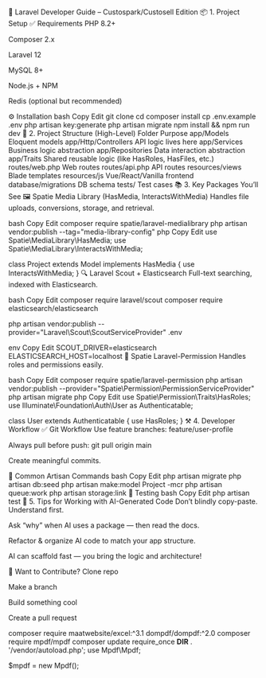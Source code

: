 🚀 Laravel Developer Guide – Custospark/Custosell Edition
📦 1. Project Setup
✅ Requirements
PHP 8.2+

Composer 2.x

Laravel 12

MySQL 8+

Node.js + NPM

Redis (optional but recommended)

⚙️ Installation
bash
Copy
Edit
git clone <project-repo>
cd <project>
composer install
cp .env.example .env
php artisan key:generate
php artisan migrate
npm install && npm run dev
🧠 2. Project Structure (High-Level)
Folder	Purpose
app/Models	Eloquent models
app/Http/Controllers	API logic lives here
app/Services	Business logic abstraction
app/Repositories	Data interaction abstraction
app/Traits	Shared reusable logic (like HasRoles, HasFiles, etc.)
routes/web.php	Web routes
routes/api.php	API routes
resources/views	Blade templates
resources/js	Vue/React/Vanilla frontend
database/migrations	DB schema
tests/	Test cases
📚 3. Key Packages You’ll See
🖼 Spatie Media Library (HasMedia, InteractsWithMedia)
Handles file uploads, conversions, storage, and retrieval.

bash
Copy
Edit
composer require spatie/laravel-medialibrary
php artisan vendor:publish --tag="media-library-config"
php
Copy
Edit
use Spatie\MediaLibrary\HasMedia;
use Spatie\MediaLibrary\InteractsWithMedia;

class Project extends Model implements HasMedia {
    use InteractsWithMedia;
}
🔍 Laravel Scout + Elasticsearch
Full-text searching, indexed with Elasticsearch.

bash
Copy
Edit
composer require laravel/scout
composer require elasticsearch/elasticsearch

php artisan vendor:publish --provider="Laravel\Scout\ScoutServiceProvider"
.env

env
Copy
Edit
SCOUT_DRIVER=elasticsearch
ELASTICSEARCH_HOST=localhost
🔐 Spatie Laravel-Permission
Handles roles and permissions easily.

bash
Copy
Edit
composer require spatie/laravel-permission
php artisan vendor:publish --provider="Spatie\Permission\PermissionServiceProvider"
php artisan migrate
php
Copy
Edit
use Spatie\Permission\Traits\HasRoles;
use Illuminate\Foundation\Auth\User as Authenticatable;

class User extends Authenticatable {
    use HasRoles;
}
⚒️ 4. Developer Workflow
✅ Git Workflow
Use feature branches: feature/user-profile

Always pull before push: git pull origin main

Create meaningful commits.

🔁 Common Artisan Commands
bash
Copy
Edit
php artisan migrate
php artisan db:seed
php artisan make:model Project -mcr
php artisan queue:work
php artisan storage:link
🧪 Testing
bash
Copy
Edit
php artisan test
🧩 5. Tips for Working with AI-Generated Code
Don’t blindly copy-paste. Understand first.

Ask “why” when AI uses a package — then read the docs.

Refactor & organize AI code to match your app structure.

AI can scaffold fast — you bring the logic and architecture!

🚀 Want to Contribute?
Clone repo

Make a branch

Build something cool

Create a pull request

composer require maatwebsite/excel:^3.1 dompdf/dompdf:^2.0
composer require mpdf/mpdf
composer update
require_once __DIR__ . '/vendor/autoload.php';
use Mpdf\Mpdf;

$mpdf = new Mpdf();